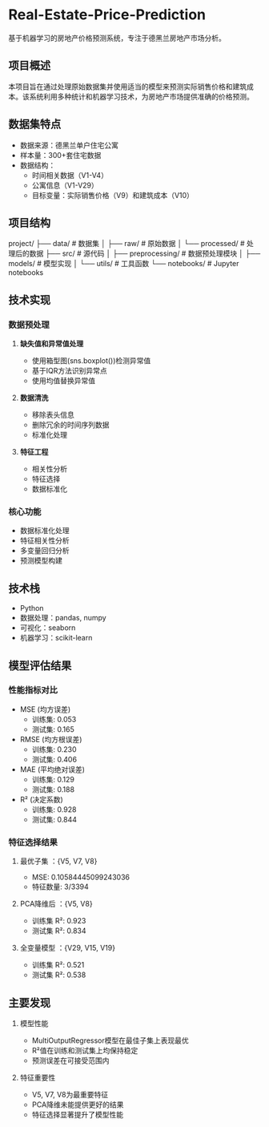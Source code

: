 # Real-Estate-Price-Prediction

基于机器学习的房地产价格预测系统，专注于德黑兰房地产市场分析。

## 项目概述

本项目旨在通过处理原始数据集并使用适当的模型来预测实际销售价格和建筑成本。该系统利用多种统计和机器学习技术，为房地产市场提供准确的价格预测。

## 数据集特点

- 数据来源：德黑兰单户住宅公寓
- 样本量：300+套住宅数据
- 数据结构：
  - 时间相关数据（V1-V4）
  - 公寓信息（V1-V29）
  - 目标变量：实际销售价格（V9）和建筑成本（V10）

## 项目结构

project/
├── data/               # 数据集
│   ├── raw/           # 原始数据
│   └── processed/     # 处理后的数据
├── src/               # 源代码
│   ├── preprocessing/ # 数据预处理模块
│   ├── models/       # 模型实现
│   └── utils/        # 工具函数
└── notebooks/        # Jupyter notebooks

## 技术实现

### 数据预处理
1. **缺失值和异常值处理**
   - 使用箱型图(sns.boxplot())检测异常值
   - 基于IQR方法识别异常点
   - 使用均值替换异常值

2. **数据清洗**
   - 移除表头信息
   - 删除冗余的时间序列数据
   - 标准化处理

3. **特征工程**
   - 相关性分析
   - 特征选择
   - 数据标准化

### 核心功能
- 数据标准化处理
- 特征相关性分析
- 多变量回归分析
- 预测模型构建

## 技术栈
- Python
- 数据处理：pandas, numpy
- 可视化：seaborn
- 机器学习：scikit-learn

## 模型评估结果

### 性能指标对比
- MSE (均方误差)
  - 训练集: 0.053
  - 测试集: 0.165
- RMSE (均方根误差)
  - 训练集: 0.230
  - 测试集: 0.406
- MAE (平均绝对误差)
  - 训练集: 0.129
  - 测试集: 0.188
- R² (决定系数)
  - 训练集: 0.928
  - 测试集: 0.844
### 特征选择结果
1. 最优子集 ：{V5, V7, V8}
   
   - MSE: 0.10584445099243036
   - 特征数量: 3/3394
2. PCA降维后 ：{V5, V8}
   
   - 训练集 R²: 0.923
   - 测试集 R²: 0.834
3. 全变量模型 ：{V29, V15, V19}
   
   - 训练集 R²: 0.521
   - 测试集 R²: 0.538
## 主要发现
1. 模型性能
   
   - MultiOutputRegressor模型在最佳子集上表现最优
   - R²值在训练和测试集上均保持稳定
   - 预测误差在可接受范围内
2. 特征重要性
   
   - V5, V7, V8为最重要特征
   - PCA降维未能提供更好的结果
   - 特征选择显著提升了模型性能

